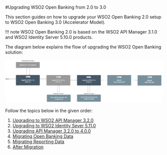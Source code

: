 #Upgrading WSO2 Open Banking from 2.0 to 3.0

This section guides on how to upgrade your WSO2 Open Banking 2.0 setup to WSO2 Open Banking 3.0 (Accelerator Model). 

!!! note
    WSO2 Open Banking 2.0 is based on the WSO2 API Manager 3.1.0 and WSO2 Identity Server 5.10.0 products.

The diagram below explains the flow of upgrading the WSO2 Open Banking solution:

  [![](../../assets/img/install-and-setup/upgrading-the-solution/migration-flow.png)](../../assets/img/install-and-setup/upgrading-the-solution/migration-flow.png)

Follow the topics below in the given order:

  1. [Upgrading to WSO2 API Manager 3.2.0](upgrading-wso2-api-manager-320.md) <br/>
  2. [Upgrading to WSO2 Identity Sever 5.11.0](upgrading-wso2-identity-server.md) <br/>
  3. [Upgrading API Manager 3.2.0 to 4.0.0](upgrading-wso2-api-manager-400.md) <br/>
  4. [Migrating Open Banking Data](open-banking-data-migration.md) <br/>
  5. [Migrating Reporting Data](reporting-data-migration.md) <br/>
  6. [After Migration](modifications-after-migration.md)
